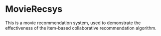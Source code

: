 MovieRecsys
===========

This is a movie recommendation system, used to demonstrate the effectiveness of the item-based collaborative recommendation algorithm.
